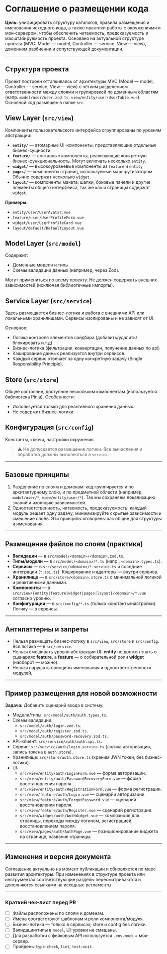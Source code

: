 # Соглашение о размещении кода

**Цель:** унифицировать структуру каталогов, правила размещения и именования исходного кода, а также практики работы с окружениями и мок-сервером, чтобы обеспечить читаемость, предсказуемость и масштабируемость проекта. Основано на актуальной структуре проекта (MVC: Model — model, Controller — service, View — view), доменном разбиении и сопутствующей документации.

---

## Структура проекта

Проект построен отталкиваясь от архитектуры MVC (Model — model, Controller — service, View — view) с чётким разделением ответственности между слоями и групировкой
по доменным областям (напр. `model/user/user.zod.ts`, `view/entity/user/UserTable.vue`). Основной код размещён в папке `src`.


## View Layer (`src/view`)

Компоненты пользовательского интерфейса сгруппированы по уровням абстракции:

- **`entity/`** — атомарные UI-компоненты, представляющие отдельные бизнес-сущности.
- **`feature/`** — составные компоненты, реализующие конкретную бизнес-функциональность. Могут включать несколько `entity`.
- **`widget/`** — высокоуровневые компоненты из `feature` и `entity`
- **`pages/`** — компоненты страниц, используемые маршрутизатором. Обычно содержат несколько `widget`.
- **`layout/`** — компоненты макета: шапки, боковые панели и другие элементы общего интерфейса, так же как и страницы содержат `widget`.

**Примеры:**
- `entity/user/UserAvatar.vue`
- `feature/user/UserProfileForm.vue`
- `widget/user/UserProfileCard.vue`
- `layout/default/DefaultLayout.vue`

## Model Layer (`src/model`)

Содержит:

* Доменные модели и типы.
* Схемы валидации данных (например, через Zod).

Могут примениться по всему проекту. Не должен содержать внешних зависимостей (исключая библиотечные импорты).

## Service Layer (`src/service`)

Здесь размещается бизнес-логика и работа с внешними API или локальными хранилищами.
Сервисы изолированы и не зависят от UI.

Основное:

* Логика контроля элементов сайдбара (добавить/удалить/блокировать и.т.д)
* Бизнес-логика (фильтрации, конвертации, получение данных по api)
* Кэширование данных реализуется внутри сервисов.
* Каждый сервис отвечает за одну конкретную задачу (Single Responsibility Principle).

## Store (`src/store`)

Общее состояние, доступное нескольким компонентам (используется библиотека Pinia).
Особенности:

* Используется только для реактивного хранения данных.
* Не содержит бизнес-логики.

## Конфигурация (`src/config`)

Константы, ключи, настройки окружения.

> ⚠ Не допускается размещение логики. Все вычисления и обработка должны выполняться в `service`.

---

## Базовые принципы

1. Разделение по слоям и доменам: код группируется и по архитектурному слою, и по предметной области (например, `model/user/*`, `view/entity/user/*`). Так мы сохраняем локализацию знаний и изоляцию зависимостей.
2. Одноответственность, читаемость, предсказуемость: каждый модуль решает одну задачу; минимизируйте скрытые зависимости и смешение слоёв. Эти принципы оговорены как общие для структуры и именования.

---

## Размещение файлов по слоям (практика)

* **Валидации** — в `src/model/<domain>/<domain>.zod.ts`.
* **Типы/модели** — в `src/model/<domain>/*.ts` (напр., `<domain>.types.ts`).
* **Сервисы** — в `src/service/<domain>/*.service.ts` и соседние интеграции (`*.api.ts`). Кэширование и адаптеры — внутри сервиса.
* **Хранилище** — в `src/store/<domain>.store.ts` с минимальной логикой и реактивными данными.
* **Компоненты** — в `src/view/{entity|feature|widget|pages|layout}/<domain>/*.vue` согласно уровню.
* **Конфигурации** — в `src/config/*.ts` (только константы/настройки). Логику — в сервисы.

---

## Антипаттерны и запреты

* Нельзя размещать бизнес-логику в `src/view`, `src/store` и `src/config`. Вся логика — в `src/service`.
* Нельзя смешивать уровни абстракции UI: **entity** не должен знать о сценариях **feature**, а **feature** — о собирательной роли **widget** (наоборот — можно).
* Нельзя нарушать принципы именования и одноответственности модулей.

---

## Пример размещения для новой возможности

**Задача:** Добавить сценарий входа в систему.

* Модели/типы: `src/model/auth/auth.types.ts`.
* Схемы валидации: 
  * `src/model/auth/login.zod.ts`.
  * `src/model/auth/register.zod.ts`.
  * `src/model/auth/password-recovery.zod.ts`.
* API-клиент: `src/service/auth/auth.api.ts`.
* Сервис: `src/service/auth/login.service.ts` (логика авторизации, запись токена в `auth.store`).
* Хранилище: `src/store/auth.store.ts` (храним JWN токен, без бизнес-логики).
* UI:
    * `src/view/entity/auth/LoginForm.vue` — форма авторизации.
    * `src/view/entity/auth/PasswordRecoveryForm.vue` — форма восстановления пароля.
    * `src/view/entity/auth/RegistrationForm.vue` — форма регистрации.
    * `src/view/feature/auth/Login.vue` — сценарйи авторизации.
    * `src/view/feature/auth/ForgotPassword.vue` — сценарий восстановления пароля.
    * `src/view/feature/auth/Register.vue` — сценарий регистрации.
    * `src/view/widget/auth/AuthWidget.vue` — композиция для страницы, переходы между логином, регистрацией, восстановлением пароля.
    * `src/view/pages/auth/AuthPage.vue` — позиционирование виджета на странице, название страницы.  

---

## Изменения и версия документа

Соглашение актуально на момент публикации и обновляется по мере развития архитектуры. При изменениях в структуре проекта или инструментах соответствующие разделы пересматриваются и дополняются ссылками на исходные регламенты.

---

### Краткий чек-лист перед PR

* [ ] Файлы расположены по слоям и доменам.
* [ ] Имена соответствуют шаблонам и роли компонента/модуля.
* [ ] Бизнес-логика — только в сервисах; store и config без логики.
* [ ] Валидации/типы в `model`, UI-уровни не смешаны.
* [ ] Для разработки с фейковым API используется `.env.mock` + мок-сервер. 
* [ ] Пройдены `type-check`, `lint`, `test:unit`.